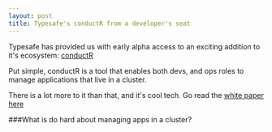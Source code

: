```yaml
---
layout: post
title: Typesafe's conductR from a developer's seat
---
```


Typesafe has provided us with early alpha access to an exciting addition to it's ecosystem: [conductR](http://typesafe.com/products/conductr)

Put simple, conductR is a tool that enables both devs, and ops roles to manage applications that live in a cluster.

There is a lot more to it than that, and it's cool tech. Go read the [white paper here](http://info.typesafe.com/COLL-20XX-ConductR-WP_LP.html?lst=WS&lsd=COLL-20XX-ConductR-WP&_ga=1.64711343.1443869017.1408561680)

###What is do hard about managing apps in a cluster?






